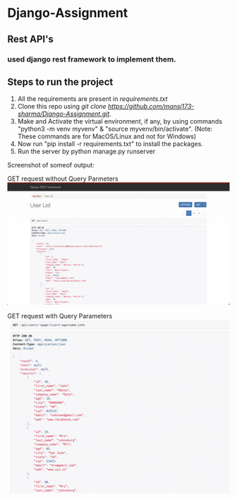 # Django-Assignment
## Rest API's


### used django rest framework to implement them.

## Steps to run the project
1. All the requirements are present in *requirements.txt*
2. Clone this repo using *git clone https://github.com/mansi173-sharma/Django-Assignment.git*.
3. Make and Activate the virtual environment, if any, by using commands "python3 -m venv myvenv" & "source myvenv/bin/activate". (Note: These commands are for MacOS/Linux and not for Windows)
4. Now run "pip install -r requirements.txt" to install the packages.
5. Run the server by python manage.py runserver

Screenshot of someof output:

GET request without Query Parmeters
![get_request](https://github.com/mansi173-sharma/Django-Assignment/blob/main/public/users-get-request-without-query.png?raw=true)


GET request with Query Parameters
![get_request_with_query](https://github.com/mansi173-sharma/Django-Assignment/blob/main/public/users-get-request-with-query.png?raw=true)
